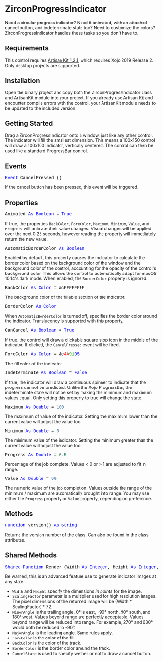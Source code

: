 # ZirconProgressIndicator

Need a circular progress indicator? Need it animated, with an attached cancel button, and indeterminate state too? Need to customize the colors? ZirconProgressIndicator handles these tasks so you don't have to.

## Requirements

This control requires [Artisan Kit 1.2.1](https://github.com/thommcgrath/ArtisanKit/releases/), which requires Xojo 2019 Release 2. Only desktop projects are supported.

## Installation

Open the binary project and copy both the ZirconProgressIndicator class and ArtisanKit module into your project. If you already use Artisan Kit and encounter compile errors with the control, your ArtisanKit module needs to be updated to the included version.

## Getting Started

Drag a ZirconProgressIndicator onto a window, just like any other control. The indicator will fill the smallest dimension. This means a 100x150 control will draw a 100x100 indicator, vertically centered. The control can then be used like a standard ProgressBar control.

## Events

<pre id="event.cancelpressed"><span style="font-family: 'source-code-pro', 'menlo', 'courier', monospace; color: #000000;"><span style="color: #0000FF;">Event</span> CancelPressed ()</span></pre>
If the cancel button has been pressed, this event will be triggered.

## Properties

<pre id="property.animated"><span style="font-family: 'source-code-pro', 'menlo', 'courier', monospace; color: #000000;">Animated <span style="color: #0000FF;">As</span> <span style="color: #0000FF;">Boolean</span> = <span style="color: #0000FF;">True</span></span></pre>
If true, the properties `BackColor`, `ForeColor`, `Maximum`, `Minimum`, `Value`, and `Progress` will animate their value changes. Visual changes will be applied over the next 0.25 seconds, however reading the property will immediately return the new value.

<pre id="property.automaticbordercolor"><span style="font-family: 'source-code-pro', 'menlo', 'courier', monospace; color: #000000;">AutomaticBorderColor <span style="color: #0000FF;">As</span> <span style="color: #0000FF;">Boolean</span></span></pre>
Enabled by default, this property causes the indicator to calculate the border color based on the background color of the window and the background color of the control, accounting for the opacity of the control's background color. This allows the control to automatically adapt for macOS 10.14's dark mode. When enabled, the `BorderColor` property is ignored.

<pre id="property.backcolor"><span style="font-family: 'source-code-pro', 'menlo', 'courier', monospace; color: #000000;">BackColor <span style="color: #0000FF;">As</span> <span style="color: #0000FF;">Color</span> = &amp;cFFFFFFFF</span></pre>
The background color of the fillable section of the indicator.

<pre id="property.bordercolor"><span style="font-family: 'source-code-pro', 'menlo', 'courier', monospace; color: #000000;">BorderColor <span style="color: #0000FF;">As</span> <span style="color: #0000FF;">Color</span></span></pre>
When `AutomaticBorderColor` is turned off, specifies the border color around the indicator. Translucency is supported with this property.

<pre id="property.cancancel"><span style="font-family: 'source-code-pro', 'menlo', 'courier', monospace; color: #000000;">CanCancel <span style="color: #0000FF;">As</span> <span style="color: #0000FF;">Boolean</span> = <span style="color: #0000FF;">True</span></span></pre>
If true, the control will draw a clickable square stop icon in the middle of the indicator. If clicked, the `CancelPressed` event will be fired.

<pre id="property.forecolor"><span style="font-family: 'source-code-pro', 'menlo', 'courier', monospace; color: #000000;">ForeColor <span style="color: #0000FF;">As</span> <span style="color: #0000FF;">Color</span> = &amp;c<span style="color: #FF0000;">4A</span><span style="color: #00BB00;">91</span><span style="color: #0000FF;">D5</span></span></pre>
The fill color of the indicator.

<pre id="property.indeterminate"><span style="font-family: 'source-code-pro', 'menlo', 'courier', monospace; color: #000000;">Indeterminate <span style="color: #0000FF;">As</span> <span style="color: #0000FF;">Boolean</span> = <span style="color: #0000FF;">False</span></span></pre>
If true, the indicator will draw a continuous spinner to indicate that the progress cannot be predicted. Unlike the Xojo ProgressBar, the indeterminate state will not be set by making the minimum and maximum values equal. Only setting this property to true will change the state.

<pre id"property.maximum"><span style="font-family: 'source-code-pro', 'menlo', 'courier', monospace; color: #000000;">Maximum <span style="color: #0000FF;">As</span> <span style="color: #0000FF;">Double</span> = <span style="color: #336698;">100</span></span></pre>
The maximum of value of the indicator. Setting the maximum lower than the current value will adjust the value too.

<pre id="property.minimum"><span style="font-family: 'source-code-pro', 'menlo', 'courier', monospace; color: #000000;">Minimum <span style="color: #0000FF;">As</span> <span style="color: #0000FF;">Double</span> = <span style="color: #336698;">0</span></span></pre>
The minimum value of the indicator. Setting the minimum greater than the current value will adjust the value too.

<pre id="property.progress"><span style="font-family: 'source-code-pro', 'menlo', 'courier', monospace; color: #000000;">Progress <span style="color: #0000FF;">As</span> <span style="color: #0000FF;">Double</span> = <span style="color: #006633;">0.5</span></span></pre>
Percentage of the job complete. Values < 0 or > 1 are adjusted to fit in range.

<pre id="property.value"><span style="font-family: 'source-code-pro', 'menlo', 'courier', monospace; color: #000000;">Value <span style="color: #0000FF;">As</span> <span style="color: #0000FF;">Double</span> = <span style="color: #336698;">50</span></span></pre>
The numeric value of the job completion. Values outside the range of the minimum / maximum are automatically brought into range. You may use either the `Progress` property or `Value` property, depending on preference.

## Methods

<pre id="method.version"><span style="font-family: 'source-code-pro', 'menlo', 'courier', monospace; color: #000000;"><span style="color: #0000FF;">Function</span> Version() <span style="color: #0000FF;">As</span> <span style="color: #0000FF;">String</span></span></pre>
Returns the version number of the class. Can also be found in the class attributes.

## Shared Methods

<pre id="method.render"><span style="font-family: 'source-code-pro', 'menlo', 'courier', monospace; color: #000000;"><span style="color: #0000FF;">Shared</span> <span style="color: #0000FF;">Function</span> Render (Width <span style="color: #0000FF;">As</span> <span style="color: #0000FF;">Integer</span>, Height <span style="color: #0000FF;">As</span> <span style="color: #0000FF;">Integer</span>, ScalingFactor <span style="color: #0000FF;">As</span> <span style="color: #0000FF;">Double</span>, MinorAngle <span style="color: #0000FF;">As</span> <span style="color: #0000FF;">Double</span>, MajorAngle <span style="color: #0000FF;">As</span> <span style="color: #0000FF;">Double</span>, ForeColor <span style="color: #0000FF;">As</span> <span style="color: #0000FF;">Color</span>, BackColor <span style="color: #0000FF;">As</span> <span style="color: #0000FF;">Color</span>, BorderColor <span style="color: #0000FF;">As</span> <span style="color: #0000FF;">Color</span>, CancelState <span style="color: #0000FF;">As</span> ZirconProgressIndicator.CancelStates) <span style="color: #0000FF;">As</span> Picture</span></pre>
Be warned, this is an advanced feature use to generate indicator images at any state.

- `Width` and `Height` specify the dimensions _in points_ for the image.
- `ScalingFactor` parameter is a multiplier used for high resolution images. The pixel dimensions of the returned image will be (Width * ScalingFactor) * 72.
- `MinorAngle` is the trailing angle. 0° is east, -90° north, 90° south, and 180° west. Values beyond range are perfectly acceptable. Values beyond range will be reduced into range. For example, 270° and 630° would both be reduced to -90°.
- `MajorAngle` is the leading angle. Same rules apply.
- `ForeColor` is the color of the fill.
- `BackColor` is the color of the track.
- `BorderColor` is the border color around the track.
- `CancelState` is used to specify wether or not to draw a cancel button.